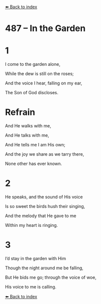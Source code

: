 [⬅️ Back to index](../README.md)

# 487 – In the Garden





# 1

I come to the garden alone,

While the dew is still on the roses;

And the voice I hear, falling on my ear,

The Son of God discloses.



# Refrain

And He walks with me,

And He talks with me,

And He tells me I am His own;

And the joy we share as we tarry there,

None other has ever known.



# 2

He speaks, and the sound of His voice

Is so sweet the birds hush their singing,

And the melody that He gave to me

Within my heart is ringing.



# 3

I’d stay in the garden with Him

Though the night around me be falling,

But He bids me go; through the voice of woe,

His voice to me is calling.

[⬅️ Back to index](../README.md)
